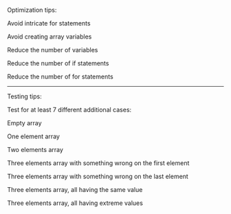 Optimization tips:

Avoid intricate for statements

Avoid creating array variables

Reduce the number of variables

Reduce the number of if statements

Reduce the number of for statements

---------------------------------------------------------------

Testing tips:

Test for at least 7 different additional cases:

Empty array

One element array

Two elements array

Three elements array with something wrong on the first element

Three elements array with something wrong on the last element

Three elements array, all having the same value

Three elements array, all having extreme values
